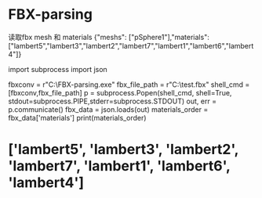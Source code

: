 # FBX-parsing


读取fbx mesh 和 materials 
{"meshs": ["pSphere1"],"materials": ["lambert5","lambert3","lambert2","lambert7","lambert1","lambert6","lambert4"]}


import subprocess
import json

fbxconv = r"C:\FBX-parsing.exe"
fbx_file_path = r"C:\test.fbx"
shell_cmd = [fbxconv,fbx_file_path]
p = subprocess.Popen(shell_cmd, shell=True, stdout=subprocess.PIPE,stderr=subprocess.STDOUT)
out, err = p.communicate()
fbx_data = json.loads(out)
materials_order = fbx_data['materials']
print(materials_order)
# ['lambert5', 'lambert3', 'lambert2', 'lambert7', 'lambert1', 'lambert6', 'lambert4']

